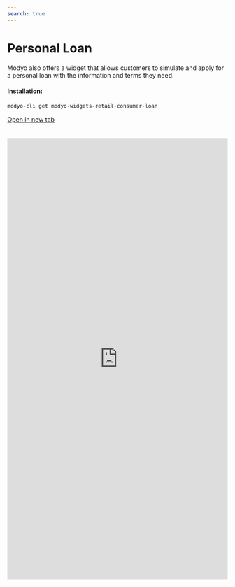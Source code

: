 ```yaml
---
search: true
---
```


# Personal Loan

Modyo also offers a widget that allows customers to simulate and apply for a personal loan with the information and terms they need.

#### Installation:

```bash
modyo-cli get modyo-widgets-retail-consumer-loan
```

[Open in new tab](https://widgets.modyo.com/retail/consumer-loan)

<iframe id="widgetFrame" src="https://widgets.modyo.com/retail/consumer-loan" width="100%" frameBorder="0" style="min-height:1010px;overflow:auto;margin-top:20px;"/>

| Feature         | Description                                                                                                                                                                 |
|-----------------------|-----------------------------------------------------------------------------------------------------------------------------------------------------------------------------|
| Loan Amount     | The loan amount to be requested from to the institution.                                                                                               |
| Payments                | Shows the total payment amounts for the requested personal loan.                                                                            |
| Months of non-payment       | This section allows customers to select the months of their grace period.                                                                            |
| Grace period      | If necessary, customers can select non-payment dates for their personal loan.                                                            |
| Destination account       | Select the target account to which the requested amount will be charged if the credit is approved by the institution.                                             |
| Insurance               | It gives you the possibility to choose which insurance will be included in the credit simulation.                                                                                     |
| Simulation Summary | Presents general information about the credit simulation performed. Includes total credit cost, amount of installments, quota value and respective interest rates. |
| Simulation Detail | Displays detailed credit simulation information. Includes liquid amount, taxes, insurance and expenses, among others.                                              |
| Application             | Confirm the simulation and manage the consumer credit request with the institution.                                                                         |

<script>

  export default {
    mounted() {

      function setIframeHeightCO(id, ht) {
          var ifrm = document.getElementById(id);
          if(ifrm) {
            ifrm.style.height = ht + 4 + "px";
          }
      }
      // iframed document sends its height using postMessage
      function handleDocHeightMsg(e) {
          // check origin
          if ( e.origin === 'https://widgets.modyo.com' ) {
              // parse data
              var data = JSON.parse( e.data );

              console.log('data:', data)
              // check data object
              if ( data['docHeight'] ) {
                  setIframeHeightCO( 'widgetFrame', data['docHeight'] );
              } else {
                  setIframeHeightCO( 'widgetFrame', 700 );
              }
          }
      }

      // assign message handler
      if ( window.addEventListener ) {
          window.addEventListener('message', handleDocHeightMsg, false);
      }
    }
  }

</script>
